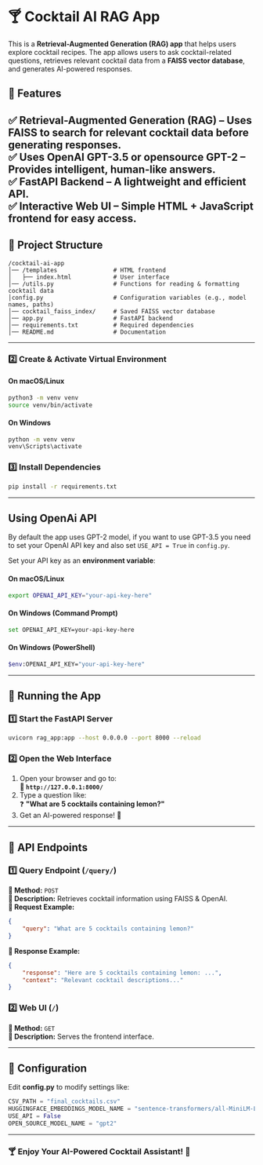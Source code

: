 # **🍸 Cocktail AI RAG App**
This is a **Retrieval-Augmented Generation (RAG) app** that helps users explore cocktail recipes. The app allows users to ask cocktail-related questions, retrieves relevant cocktail data from a **FAISS vector database**, and generates AI-powered responses.

## **🚀 Features**
✅ **Retrieval-Augmented Generation (RAG)** – Uses FAISS to search for relevant cocktail data before generating responses.  
✅ **Uses OpenAI GPT-3.5 or opensource GPT-2** – Provides intelligent, human-like answers.  
✅ **FastAPI Backend** – A lightweight and efficient API.  
✅ **Interactive Web UI** – Simple HTML + JavaScript frontend for easy access.
---

## **📌 Project Structure**
```
/cocktail-ai-app
│── /templates                # HTML frontend
│   ├── index.html            # User interface
│── /utils.py                 # Functions for reading & formatting cocktail data
│config.py                    # Configuration variables (e.g., model names, paths)
│── cocktail_faiss_index/     # Saved FAISS vector database
│── app.py                    # FastAPI backend
│── requirements.txt          # Required dependencies
│── README.md                 # Documentation
```

---

### **2️⃣ Create & Activate Virtual Environment**
#### **On macOS/Linux**
```sh
python3 -m venv venv
source venv/bin/activate
```
#### **On Windows**
```sh
python -m venv venv
venv\Scripts\activate
```

### **3️⃣ Install Dependencies**
```sh
pip install -r requirements.txt
```

---

## **Using OpenAi API**
By default the app uses GPT-2 model, if you want to use GPT-3.5 you need to set your OpenAI API key and also set 
```USE_API = True``` in ```config.py```.

Set your API key as an **environment variable**:

#### **On macOS/Linux**
```sh
export OPENAI_API_KEY="your-api-key-here"
```
#### **On Windows (Command Prompt)**
```sh
set OPENAI_API_KEY=your-api-key-here
```
#### **On Windows (PowerShell)**
```sh
$env:OPENAI_API_KEY="your-api-key-here"
```

---

## **🚀 Running the App**
### **1️⃣ Start the FastAPI Server**
```sh
uvicorn rag_app:app --host 0.0.0.0 --port 8000 --reload
```

### **2️⃣ Open the Web Interface**
1. Open your browser and go to:  
   **📌 `http://127.0.0.1:8000/`**
2. Type a question like:  
   ❓ **"What are 5 cocktails containing lemon?"**  
3. Get an AI-powered response! 🎉

---

## **📡 API Endpoints**
### **1️⃣ Query Endpoint (`/query/`)**
**🔹 Method:** `POST`  
**🔹 Description:** Retrieves cocktail information using FAISS & OpenAI.  
**🔹 Request Example:**
```json
{
    "query": "What are 5 cocktails containing lemon?"
}
```
**🔹 Response Example:**
```json
{
    "response": "Here are 5 cocktails containing lemon: ...",
    "context": "Relevant cocktail descriptions..."
}
```

### **2️⃣ Web UI (`/`)**
**🔹 Method:** `GET`  
**🔹 Description:** Serves the frontend interface.

---

## **🔧 Configuration**
Edit **config.py** to modify settings like:
```python
CSV_PATH = "final_cocktails.csv"
HUGGINGFACE_EMBEDDINGS_MODEL_NAME = "sentence-transformers/all-MiniLM-L6-v2"
USE_API = False
OPEN_SOURCE_MODEL_NAME = "gpt2"
```

---

### **🍸 Enjoy Your AI-Powered Cocktail Assistant! 🚀**